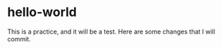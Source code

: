 # hello-world
This is a practice, and it will be a test.
Here are some changes that I will commit. 
